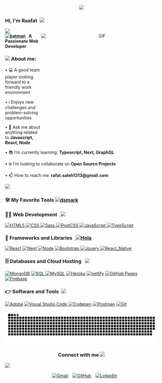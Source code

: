 <p align="center">
   <a href="#--hi-im-raafat---"> <img src="https://readme-typing-svg.herokuapp.com?font=Architects+Daughter&color=7AF79A&size=30&lines=MERN+Stack+Developer;"></a>
</p>

<h3 align="left">  <b>
Hi, I'm Raafat&nbsp </b>
  <a href="#--hi-im-raafat---"> <img src="https://media.giphy.com/media/hvRJCLFzcasrR4ia7z/giphy.gif" width="32"></a>
</h3>
<p>  <a href="#--hi-im-raafat---"><img src="https://raw.githubusercontent.com/andreasbm/readme/master/assets/lines/aqua.png" width="50%" align="left"> </a></p>


<a align="center" href="#--hi-im-raafat---">
  <img align="right" top="200" height="355" width="385" alt="GIF" src="https://media.giphy.com/media/SWoSkN6DxTszqIKEqv/giphy.gif">
</a>


<h4 align="left"> <a href="#--hi-im-raafat---"><img src='https://c.tenor.com/--AQwe1rA8EAAAAi/batman-pixel-art.gif' alt="batman" width="30px"></a> &nbsp A Passionate Web Developer </h4>
<div align="left">
    <h3> <a href="#--hi-im-raafat---"><img src="https://media.giphy.com/media/ObNTw8Uzwy6KQ/giphy.gif" width="22px"></a> About me:</h3>
   <p>• 💻 A good team player looking forward to a friendly work environment</p>
  <p>• ℹ️ Enjoys new challenges and problem-solving opportunities</p>
    <p>• 💬 Ask me about anything related to <b>Javascript, React, Node</b></p>
           <p>• 📚 I’m currently learning: <b>Typescript, Next, GraphQL</b></p>
<p> • ❄️ I’m looking to collaborate on <b>Open Source Projects</b></p>
        <p>• 📫 How to reach me: <b>rafat.saleh1313@gmail.com</b></p>
</div> <a href="#--hi-im-raafat---">
<img src="https://raw.githubusercontent.com/andreasbm/readme/master/assets/lines/aqua.png"></a>



<h3><b> 🛠️ <b>My Favorite Tools</b> </b><a href="#-%EF%B8%8F-my-favorite-tools--"> <img alt="dsmark" height="37px" width="40px" src="https://c.tenor.com/P7zWdgA3E2EAAAAi/spunchbob-the-g.gif"></a></h3>

<h3>👨‍💻 Web Development &nbsp<a href="#-%EF%B8%8F-my-favorite-tools--"> <img src = "https://media2.giphy.com/media/QssGEmpkyEOhBCb7e1/giphy.gif?cid=ecf05e47a0n3gi1bfqntqmob8g9aid1oyj2wr3ds3mg700bl&rid=giphy.gif" width = "22px"></a> </h3>
<p>
      <a href="#-%EF%B8%8F-my-favorite-tools--">    <img src="https://img.shields.io/badge/HTML%20-%23E34F26.svg?logo=html5&logoColor=white" alt="HTML5" title="HTML5" height="25" />   </a>
      <a href="#-%EF%B8%8F-my-favorite-tools--">     <img alt="CSS" src="https://img.shields.io/badge/CSS%20-%231572B6.svg?logo=css3&logoColor=white"  alt="CSS3" title="CSS3" height="25" > </a>
      <a href="#-%EF%B8%8F-my-favorite-tools--">   <img src="https://img.shields.io/badge/Sass%20-%23E34F26.svg?logo=Sass&logoColor=white" alt="Sass" title="Sass" height="25" /> </a>
        <a href="#-%EF%B8%8F-my-favorite-tools--">  <img src="https://img.shields.io/badge/PostCSS-282C34?logo=PostCSS&logoColor=white" alt="PostCSS" title="PostCSS" height="25" /> </a>
        <a href="#-%EF%B8%8F-my-favorite-tools--">  <img src="https://img.shields.io/badge/JavaScript%20-%23F7DF1E.svg?logo=javascript&logoColor=black" alt="JavaScript" title="JavaScript" height="25" /> </a>
        <a href="#-%EF%B8%8F-my-favorite-tools--">  <img src="https://img.shields.io/badge/TypeScript%20-%231572B6.svg?logo=TypeScript&logoColor=white" alt="TypeScript" title="TypeScript" height="25" /></a>
</p>

<h3>🧰 Frameworks and Libraries &nbsp<a href="#-%EF%B8%8F-my-favorite-tools--"> <img alt="Hola" height="30px" width="40px" src="https://emojipedia-us.s3.amazonaws.com/source/skype/289/ghost_1f47b.png" width="22px"></a></h3>
<p>
    <a href="#-%EF%B8%8F-my-favorite-tools--">  
      <img src="https://img.shields.io/badge/React-0078ff.svg?style=for-the-badge&logo=react&logoColor=61DAFB" alt="React" title="React" height="25" /></a>
     <a href="#-%EF%B8%8F-my-favorite-tools--">
  <img src="https://img.shields.io/badge/Next-0078d7.svg?logo=NextJS" alt="Next" title="Next" height="25" /></a>
    <a href="#-%EF%B8%8F-my-favorite-tools--">
   <img src="https://img.shields.io/badge/Node.js%20-%2343853D.svg?logo=node.js&logoColor=white" alt="Node" title="Node" height="25" /></a>
    <a href="#-%EF%B8%8F-my-favorite-tools--">
  <img src="https://img.shields.io/badge/Bootstrap-563D7C?style=for-the-badge&logo=bootstrap&logoColor=white" alt="Bootstrap" title="Bootstrap" height="25" />
  </a>
     <a href="#-%EF%B8%8F-my-favorite-tools--">
  <img src="https://img.shields.io/badge/Jquery%20-%23F7DF1E.svg?logo=Jquery" alt="Jquery" title="Jquery" height="25" />  </a>
    <a href="#-%EF%B8%8F-my-favorite-tools--">
        <img src="https://img.shields.io/badge/React_Native-0078a0.svg?style=for-the-badge&logo=react&logoColor=61DAFB" alt="React_Native" title="React_Native" height="25" /> </a>
</p>

<h3>🗄️ Databases and Cloud Hosting &nbsp <a href="#%EF%B8%8F-databases-and-cloud-hosting--"><img src="https://media.giphy.com/media/qjqUcgIyRjsl2/giphy.gif" width="70"/></a></h3>
<p>
   <a href="#-frameworks-and-libraries--"><img alt="MongoDB" src ="https://img.shields.io/badge/MongoDB%20-%23F7DF1E.svg?logo=MongoDB&logoColor=white" title="MongoDB" height="25" ></a>
     <a href="#-frameworks-and-libraries--">   <img src="https://img.shields.io/badge/SQL%20-%23025E8C.svg?logo=amazon-dynamodb&logoColor=white" alt="SQL" title="SQL" height="25" />
  </a>
      <a href="#-frameworks-and-libraries--"><img alt="MySQL" src="https://img.shields.io/badge/MySQL-00000F?style=for-the-badge&logo=mysql&logoColor=white" alt="MySQL" title="MySQL" height="25" ></a>
    <a href="#-frameworks-and-libraries--"><img alt="Heroku" src="https://img.shields.io/badge/Heroku%20-%23430098.svg?logo=heroku&logoColor=white" alt="Heroku" title="Heroku" height="25" ></a>
   <a href="#-frameworks-and-libraries--"><img alt="netlify" src ="https://img.shields.io/badge/netlify-563D7C?style=for-the-badge?logo=netlify&logoColor=white" title="Netlify" height="25" ></a>
  <a href="#-frameworks-and-libraries--"><img alt="GitHub Pages" src="https://img.shields.io/badge/GitHub%20Pages-%23327FC7.svg?logo=github&logoColor=white" alt="GitHub Pages" title="GitHub Pages" height="25" ></a>
    <a href="#-frameworks-and-libraries--"><img alt="Firebase" src ="https://img.shields.io/badge/Firebase-%23316192.svg?logo=firebase&logoColor=white" title="Firebase" height="25" ></a>
</p>
<h3>👉 Software and Tools &nbsp<a href="#-frameworks-and-libraries--"><img src="https://emojis.slackmojis.com/emojis/images/1531849430/4246/blob-sunglasses.gif?1531849430" width="28"/></h3>
<p>
      <a href="#%EF%B8%8F-databases-and-cloud-hosting--"><img alt="Adobe" src="https://img.shields.io/badge/Adobe%20-%23FF0000.svg?logo=adobe&logoColor=white" alt="Adobe" title="Adobe" height="25" ></a>
    <a href="#%EF%B8%8F-databases-and-cloud-hosting--">
       <img alt="Visual Studio Code" src="https://img.shields.io/badge/Visual%20Studio%20Code-0078d7.svg?logo=visual-studio-code&logoColor=white" alt="Visual Studio Code" title="Visual Studio Code" height="25">
  </a>
    <a href="#%EF%B8%8F-databases-and-cloud-hosting--"><img alt="Codepen" src="https://img.shields.io/badge/Codepen-000000.svg?logo=codepen&logoColor=white" alt="Codepen" title="Codepen" height="25" ></a>
    <a href="#%EF%B8%8F-databases-and-cloud-hosting--"><img alt="Postman" src="https://img.shields.io/badge/Postman-FF6C37?logo=postman&logoColor=white" alt="postman" title="postman" height="25" ></a>
    <a href="#%EF%B8%8F-databases-and-cloud-hosting--"><img alt="Git" src="https://img.shields.io/badge/Git%20-%23F05033.svg?logo=git&logoColor=white" alt="Git" title="Git" height="25" ></a>
</p>


<div align="center">
  <a href="#%EF%B8%8F-databases-and-cloud-hosting--">
  <img  src="https://github.com/1999AZZAR/1999AZZAR/blob/main/resources/img/grid-snake.svg"
       alt="snake" /></a>
</div>


<h3 align="center" ><b>Connect with me</b> <a href="#%EF%B8%8F-databases-and-cloud-hosting--"><img src='https://raw.githubusercontent.com/ShahriarShafin/ShahriarShafin/main/Assets/handshake.gif' width="60px"></a></h3>
<a href="#%EF%B8%8F-databases-and-cloud-hosting--"><img src="https://raw.githubusercontent.com/andreasbm/readme/master/assets/lines/aqua.png"></a>

<p align="center">
 <div align="center"  class="icons-social" style="margin-left: 10px;">
     <a style="margin-left: 10px;" target="_blank" href="mailto:rafat.saleh1313@gmail.com">
		<img src="https://img.icons8.com/bubbles/50/000000/gmail.png" alt="Gmail"/></a>
<!--    <a style="margin-left: 10px;" target="_blank" href="https://twitter.com/Rafat331">
			<img src="https://img.icons8.com/doodle/1x/twitter-squared--v2.png" ></a> -->
        <a style="margin-left: 10px;" target="_blank" href="https://github.com/Raafat-Saleh">
		<img src="https://img.icons8.com/bubbles/50/000000/github.png" alt="GitHub"/></a>
		   <a style="margin-left: 10px;"  target="_blank" href="https://www.linkedin.com/in/ra-f-at-5b31ba215/">
			 <img src="https://img.icons8.com/bubbles/50/000000/linkedin.png" alt="LinkedIn"/></a>
      </div>
</p>
